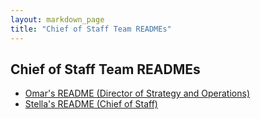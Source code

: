 ```yaml
---
layout: markdown_page
title: "Chief of Staff Team READMEs"
---
```

## Chief of Staff Team READMEs

- [Omar's README (Director of Strategy and Operations)](https://gitlab.com/ofernandez2/readme)
- [Stella's README (Chief of Staff)](/handbook/ceo/chief-of-staff-team/readmes/streas/)
